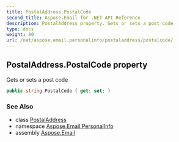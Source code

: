 ```yaml
---
title: PostalAddress.PostalCode
second_title: Aspose.Email for .NET API Reference
description: PostalAddress property. Gets or sets a post code
type: docs
weight: 80
url: /net/aspose.email.personalinfo/postaladdress/postalcode/
---
```

## PostalAddress.PostalCode property

Gets or sets a post code

```csharp
public string PostalCode { get; set; }
```

### See Also

* class [PostalAddress](../)
* namespace [Aspose.Email.PersonalInfo](../../postaladdress/)
* assembly [Aspose.Email](../../../)


